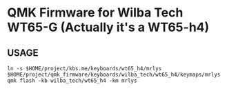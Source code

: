 #  QMK Firmware for Wilba Tech WT65-G (Actually it's a WT65-h4)
## USAGE
```
ln -s $HOME/project/kbs.me/keyboards/wt65_h4/mrlys $HOME/project/qmk_firmware/keyboards/wilba_tech/wt65_h4/keymaps/mrlys
qmk flash -kb wilba_tech/wt65_h4 -km mrlys
```

